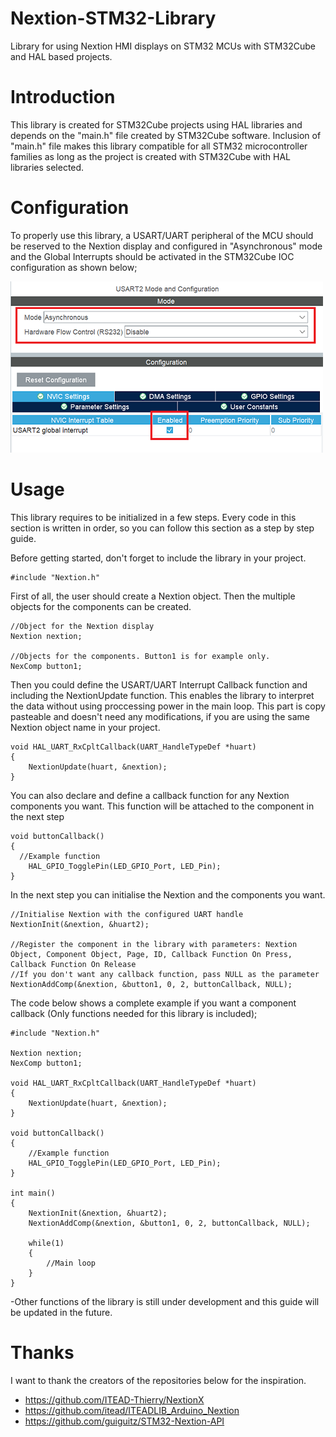 # Nextion-STM32-Library
Library for using Nextion HMI displays on STM32 MCUs with STM32Cube and HAL based projects. 

# Introduction
This library is created for STM32Cube projects using HAL libraries and depends on the "main.h" file created by STM32Cube software. Inclusion of "main.h" file makes this library compatible for all STM32 microcontroller families as long as the project is created with STM32Cube with HAL libraries selected. 

# Configuration
To properly use this library, a USART/UART peripheral of the MCU should be reserved to the Nextion display and configured in "Asynchronous" mode and the Global Interrupts should be activated in the STM32Cube IOC configuration as shown below;

![](img/USARTConfig.png)
# Usage

This library requires to be initialized in a few steps. Every code in this section is written in order, so you can follow this section as a step by step guide. 

Before getting started, don't forget to include the library in your project.
```
#include "Nextion.h"
```


First of all, the user should create a Nextion object. Then the multiple objects for the components can be created. 
```
//Object for the Nextion display
Nextion nextion;

//Objects for the components. Button1 is for example only. 
NexComp button1;
```


Then you could define the USART/UART Interrupt Callback function and including the NextionUpdate function. This enables the library to interpret the data without using proccessing power in the main loop. This part is copy pasteable and doesn't need any modifications, if you are using the same Nextion object name in your project. 
```
void HAL_UART_RxCpltCallback(UART_HandleTypeDef *huart)
{
	NextionUpdate(huart, &nextion);
}
```


You can also declare and define a callback function for any Nextion components you want. This function will be attached to the component in the next step
```
void buttonCallback()
{
  //Example function
	HAL_GPIO_TogglePin(LED_GPIO_Port, LED_Pin);
}
```


In the next step you can initialise the Nextion and the components you want. 
```
//Initialise Nextion with the configured UART handle
NextionInit(&nextion, &huart2);

//Register the component in the library with parameters: Nextion Object, Component Object, Page, ID, Callback Function On Press, Callback Function On Release
//If you don't want any callback function, pass NULL as the parameter 
NextionAddComp(&nextion, &button1, 0, 2, buttonCallback, NULL);
```
The code below shows a complete example if you want a component callback (Only functions needed for this library is included);
```
#include "Nextion.h"

Nextion nextion; 
NexComp button1;

void HAL_UART_RxCpltCallback(UART_HandleTypeDef *huart)
{
	NextionUpdate(huart, &nextion);
}

void buttonCallback()
{
	//Example function
	HAL_GPIO_TogglePin(LED_GPIO_Port, LED_Pin);
}

int main()
{
	NextionInit(&nextion, &huart2);
	NextionAddComp(&nextion, &button1, 0, 2, buttonCallback, NULL);
	
	while(1)
	{
		//Main loop
	}
}
```


-Other functions of the library is still under development and this guide will be updated in the future. 


# Thanks
I want to thank the creators of the repositories below for the inspiration. 

- https://github.com/ITEAD-Thierry/NextionX
- https://github.com/itead/ITEADLIB_Arduino_Nextion
- https://github.com/guiguitz/STM32-Nextion-API
